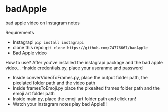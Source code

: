 # badApple
bad apple video on Instagram notes

Requirements
- Instagrapi `pip install instagrapi`
- clone this repo `git clone https://github.com/74776667/badApple`
- Bad Apple video

How to use?
After you've installed the instagrapi package and the bad apple video...
-Inside credentials.py, place your useranme and password
- Inside converVideoToFrames.py, place the output folder path, the pixelated folder path and the video path
- Inside framesToEmoji.py place the pixealted frames folder path and the emoji art folder path
- Inside main.py, place the emoji art folder path and click run!
- Watch your instagram notes play bad Apple!!!
